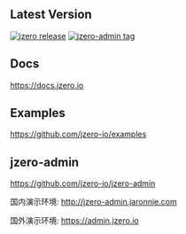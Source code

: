 ## Latest Version

[![jzero release](https://img.shields.io/github/release/jzero-io/jzero.svg?style=flat-square&label=jzero)](https://github.com/jzero-io/jzero/releases/latest)
[![jzero-admin tag](https://img.shields.io/github/v/tag/jzero-io/jzero-admin?style=flat-square&label=jzero-admin)](https://github.com/jzero-io/jzero-admin/tags)

## Docs

https://docs.jzero.io

## Examples

https://github.com/jzero-io/examples

## jzero-admin

https://github.com/jzero-io/jzero-admin

国内演示环境: http://jzero-admin.jaronnie.com

国外演示环境: https://admin.jzero.io

